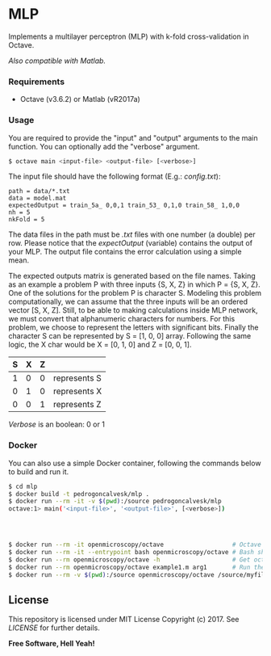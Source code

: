 # MLP

Implements a multilayer perceptron (MLP) with k-fold cross-validation in Octave.

*Also compatible with Matlab.*

### Requirements
- Octave (v3.6.2) or Matlab (vR2017a)

### Usage
  You are required to provide the "input" and "output" arguments to the main function. You can optionally add the "verbose" argument.
```sh
$ octave main <input-file> <output-file> [<verbose>]
```
  The input file should have the following format (E.g.: *config.txt*):
```
path = data/*.txt
data = model.mat
expectedOutput = train_5a_ 0,0,1 train_53_ 0,1,0 train_58_ 1,0,0
nh = 5
nkFold = 5
```

  The data files in the path must be *.txt* files with one number (a double) per row. Please notice that the *expectOutput* (variable) contains the output of your MLP. The output file contains the error calculation using a simple mean.
  
  The expected outputs matrix is generated based on the file names. Taking as an example a problem P with three inputs {S, X, Z} in which P = {S, X, Z}. One of the solutions for the problem P is character S. Modeling this problem computationally, we can assume that the three inputs will be an ordered vector [S, X, Z]. Still, to be able to making calculations inside MLP network, we must convert that alphanumeric characters for numbers. For this problem, we choose to represent the letters with significant bits. Finally the character S can be represented by S = [1, 0, 0] array. Following the same logic, the X char would be X = [0, 1, 0] and Z = [0, 0, 1].

  | S | X | Z ||
  |---|---|---|--|
  | 1 | 0 | 0 | represents S |
  | 0 | 1 | 0 | represents X |
  | 0 | 0 | 1 | represents Z |
  
  *Verbose* is an boolean: 0 or 1
  
### Docker
You can also use a simple Docker container, following the commands below to build and run it.

```sh
$ cd mlp
$ docker build -t pedrogoncalvesk/mlp .
$ docker run --rm -it -v $(pwd):/source pedrogoncalvesk/mlp
octave:1> main('<input-file>', '<output-file>', [<verbose>])




$ docker run --rm -it openmicroscopy/octave                   # Octave shell
$ docker run --rm -it --entrypoint bash openmicroscopy/octave # Bash shell
$ docker run --rm openmicroscopy/octave -h                    # Get octave help
$ docker run --rm openmicroscopy/octave example1.m arg1       # Run the example file
$ docker run --rm -v $(pwd):/source openmicroscopy/octave /source/myfile.m
```

License
----

This repository is licensed under MIT License Copyright (c) 2017. See *LICENSE* for further details.


**Free Software, Hell Yeah!**
